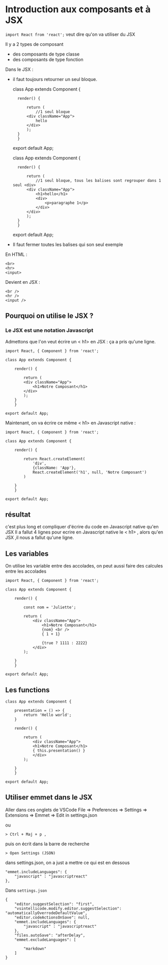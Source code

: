 # Introduction aux composants et à JSX

`import React from 'react';` veut dire qu'on va utiliser du JSX

Il y a 2 types de composant

- des composants de type classe
- des composants de type fonction

Dans le JSX :

- il faut toujours retourner un seul bloque.


    class App extends Component {

        render() {

            return (
                //1 seul bloque
            <div className="App">
                hello
            </div>
            );
        }
        }

    export default App;


    class App extends Component {

        render() {

            return (
                //1 seul bloque, tous les balises sont regrouper dans 1 seul <div>
            <div className="App">
                <h1>hello</h1>
                <div>
                    <p>paragraphe 1</p>
                </div>
            </div>
            );
        }
        }

    export default App;


- Il faut fermer toutes les balises qui son seul exemple

En HTML :

    <br>
    <hr>
    <input>

Devient en JSX :

    <br />
    <hr />
    <input />


## Pourquoi on utilise le JSX ?    

### Le JSX est une notation Javascript

Admettons que l'on veut écrire un < h1> en JSX :
ça a pris qu'une ligne.

    import React, { Component } from 'react';

    class App extends Component {

        render() {

            return (
            <div className="App">
                <h1>Notre Composant</h1>
            </div>
            );
        }
        }

    export default App;


Maintenant, on va écrire ce même < h1> en Javascript native :

    import React, { Component } from 'react';

    class App extends Component {

        render() {

            return React.createElement(
                'div',
                {className: 'App'},
                React.createElement('h1', null, 'Notre Composant')
            )
            
        }
        }

    export default App;


## résultat

c'est plus long et compliquer d'écrire du code en Javascript native qu'en JSX
Il a fallut 4 lignes pour ecrire en Javascript native le < h1> , alors qu'en JSX ,il nous a fallut qu'une ligne.

## Les variables

On utilise les variable entre des accolades, on peut aussi faire des calcules entre les accolades

    import React, { Component } from 'react';

    class App extends Component {

        render() {

            const nom = 'Juliette';

            return (
                <div className="App">
                    <h1>Notre Composant</h1>
                    {nom} <br />
                    { 1 + 1}

                    {true ? 1111 : 2222}
                </div>
            );
            
        }
        }

    export default App;

## Les functions 

    class App extends Component {

        presentation = () => {
            return 'Hello world';
        }

        render() {

            return (
                <div className="App">
                <h1>Notre Composant</h1>
                { this.presentation() }
                </div>
            );
            
        }
        }

    export default App;


## Utiliser emmet dans le JSX

Aller dans ces onglets de VSCode File => Preferences => Settings => Extensions => Emmet => Edit in settings.json

ou 

    > Ctrl + Maj + p , 

puis on écrit dans la barre de recherche 

    > Open Settings (JSON)

dans settings.json, on a just a mettre ce qui est en dessous

    "emmet.includeLanguages": {
        "javascript" : "javascriptreact"
    },



Dans `settings.json`


    {
        "editor.suggestSelection": "first",
        "vsintellicode.modify.editor.suggestSelection": "automaticallyOverrodeDefaultValue",
        "editor.codeActionsOnSave": null,
        "emmet.includeLanguages": {
            "javascript" : "javascriptreact"
        },
        "files.autoSave": "afterDelay",
        "emmet.excludeLanguages": [
        
            "markdown"
        ]
    }